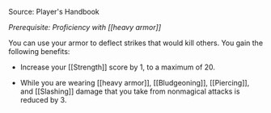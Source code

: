 Source: Player's Handbook

_Prerequisite: Proficiency with [[heavy armor]]_

You can use your armor to deflect strikes that would kill others. You gain the following benefits:

- Increase your [[Strength]] score by 1, to a maximum of 20.

- While you are wearing [[heavy armor]], [[Bludgeoning]], [[Piercing]], and [[Slashing]] damage that you take from nonmagical attacks is reduced by 3.